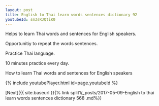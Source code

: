 ```yaml
---
layout: post
title: English to Thai learn words sentences dictionary 92 
youtubeId: sm3sRJQtiK0
---
```

 
 
Helps to learn Thai words and sentences for English speakers.

Opportunitiy to repeat the words sentences. 

Practice Thai language. 
 
10 minutes practice every day. 
 
How to learn Thai words and sentences for English speakers 
 
{% include youtubePlayer.html id=page.youtubeId %}
 
 
[Next]({{ site.baseurl }}{% link  split1/_posts/2017-05-09-English to thai learn words sentences dictionary 568 .md%})
 
